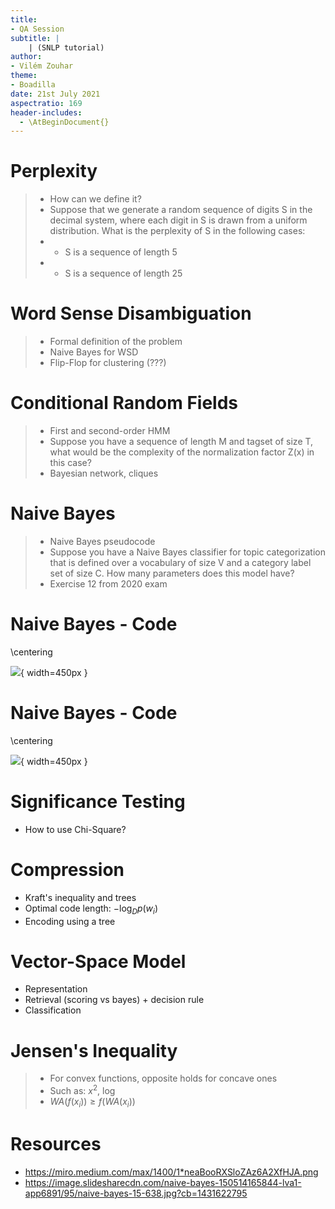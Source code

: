 ```yaml
---
title:
- QA Session
subtitle: |
    | (SNLP tutorial)
author:
- Vilém Zouhar
theme:
- Boadilla
date: 21st July 2021
aspectratio: 169
header-includes:
  - \AtBeginDocument{}
---
```


# Perplexity 

> - How can we define it?
> - Suppose that we generate a random sequence of digits S in the decimal system, where each digit in S is drawn from a uniform distribution.  What is the perplexity of S in the following cases:
> - - S is a sequence of length 5
> - - S is a sequence of length 25

<!-- cross-entropy between observed distribution and predicted one, results in 10 in either case -->

# Word Sense Disambiguation

> - Formal definition of the problem
> - Naive Bayes for WSD
> - Flip-Flop for clustering (???)

# Conditional Random Fields

> - First and second-order HMM
> - Suppose you have a sequence of length M and tagset of size T, what would be the complexity of the normalization factor Z(x) in this case?
> - Bayesian network, cliques

# Naive Bayes

> - Naive Bayes pseudocode
> - Suppose you have a Naive Bayes classifier for topic categorization that is defined over a vocabulary of size V and a category label set of size C. How many parameters does this model have?
> - Exercise 12 from 2020 exam

# Naive Bayes - Code

\centering

![](img/naive_bayes_code_0.png){ width=450px }

# Naive Bayes - Code

\centering

![](img/naive_bayes_code_1.png){ width=450px }


# Significance Testing

- How to use Chi-Square?

# Compression

- Kraft's inequality and trees
- Optimal code length: $-\log_D p(w_i)$
- Encoding using a tree

# Vector-Space Model

- Representation
- Retrieval (scoring vs bayes) + decision rule
- Classification

<!-- Generative vs discriminative model-->

# Jensen's Inequality

> - For convex functions, opposite holds for concave ones
> - Such as: $x^2$, $\log$
> - $WA(f(x_i)) \ge f(WA(x_i))$  

# Resources

- <https://miro.medium.com/max/1400/1*neaBooRXSloZAz6A2XfHJA.png>
- <https://image.slidesharecdn.com/naive-bayes-150514165844-lva1-app6891/95/naive-bayes-15-638.jpg?cb=1431622795>
